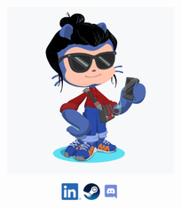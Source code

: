 <p align='center'>
    <img src="https://raw.githubusercontent.com/luca16s/luca16s/main/octocat.png" width="300"/>
</p>

<p align='center'>
    <a href="https://www.linkedin.com/in/gianfigueiredo/" target="_blank"><img height="30" src="https://raw.githubusercontent.com/luca16s/luca16s/main/in.png"></a>
    <a href="https://steamcommunity.com/id/gian_luca_/" target="_blank"><img height="30" src="https://raw.githubusercontent.com/luca16s/luca16s/main/steam.png"></a>
    <a href="https://discord.com/users/551810246587318272/" target="_blank"><img height="30" src="https://raw.githubusercontent.com/luca16s/luca16s/main/discord.png"></a>
</p>